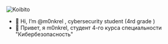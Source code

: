 
![Koibito](https://koibito.qweme.dev/@monkrel?scale=2&theme=chainsaw-man&length=6)

- 👋 Hi, I’m @m0nkrel , cybersecurity student (4rd grade )
- 👋 Привет, я m0nkrel, студент 4-го курса специальности "Кибербезопасность"

<!---
M0nkrel/M0nkrel is a ✨ special ✨ repository because its `README.md` (this file) appears on your GitHub profile.
You can click the Preview link to take a look at your changes.
--->
